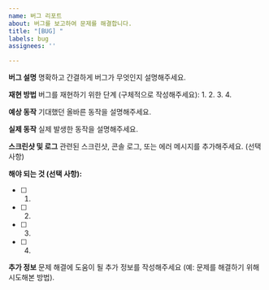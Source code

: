 ```yaml
---
name: 버그 리포트
about: 버그를 보고하여 문제를 해결합니다.
title: "[BUG] "
labels: bug
assignees: ''

---
```


**버그 설명**
명확하고 간결하게 버그가 무엇인지 설명해주세요.

**재현 방법**
버그를 재현하기 위한 단계 (구체적으로 작성해주세요):
1. 
2. 
3. 
4. 

**예상 동작**
기대했던 올바른 동작을 설명해주세요.

**실제 동작**
실제 발생한 동작을 설명해주세요.

**스크린샷 및 로그**
관련된 스크린샷, 콘솔 로그, 또는 에러 메시지를 추가해주세요. (선택 사항)

**해야 되는 것 (선택 사항):**
- [ ] 1.
- [ ] 2.
- [ ] 3.
- [ ] 4.

**추가 정보**
문제 해결에 도움이 될 추가 정보를 작성해주세요 (예: 문제를 해결하기 위해 시도해본 방법).
